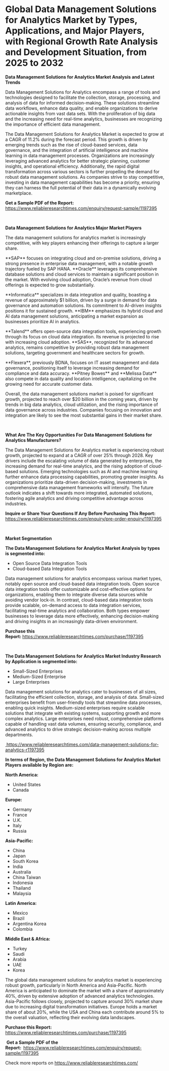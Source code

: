 <p><h1>Global Data Management Solutions for Analytics Market by Types, Applications, and Major Players, with Regional Growth Rate Analysis and Development Situation, from 2025 to 2032</h1></p><p><strong>Data Management Solutions for Analytics Market Analysis and Latest Trends</strong></p>
<p><p>Data Management Solutions for Analytics encompass a range of tools and technologies designed to facilitate the collection, storage, processing, and analysis of data for informed decision-making. These solutions streamline data workflows, enhance data quality, and enable organizations to derive actionable insights from vast data sets. With the proliferation of big data and the increasing need for real-time analytics, businesses are recognizing the importance of efficient data management.</p><p>The Data Management Solutions for Analytics Market is expected to grow at a CAGR of 11.2% during the forecast period. This growth is driven by emerging trends such as the rise of cloud-based services, data governance, and the integration of artificial intelligence and machine learning in data management processes. Organizations are increasingly leveraging advanced analytics for better strategic planning, customer insights, and operational efficiency. Additionally, the rapid digital transformation across various sectors is further propelling the demand for robust data management solutions. As companies strive to stay competitive, investing in data management capabilities has become a priority, ensuring they can harness the full potential of their data in a dynamically evolving marketplace.</p></p>
<p><strong>Get a Sample PDF of the Report:&nbsp;</strong> <a href="https://www.reliableresearchtimes.com/enquiry/request-sample/1197395?utm_campaign=2989&utm_medium=2&utm_source=Github&utm_content=ia&utm_term=09032025&utm_id=data-management-solutions-for-analytics">https://www.reliableresearchtimes.com/enquiry/request-sample/1197395</a></p>
<p>&nbsp;</p>
<p><strong>Data Management Solutions for Analytics Major Market Players</strong></p>
<p><p>The data management solutions for analytics market is increasingly competitive, with key players enhancing their offerings to capture a larger share. </p><p>**SAP** focuses on integrating cloud and on-premise solutions, driving a strong presence in enterprise data management, with a notable growth trajectory fueled by SAP HANA. **Oracle** leverages its comprehensive database solutions and cloud services to maintain a significant position in the market. With evolving cloud adoption, Oracle’s revenue from cloud offerings is expected to grow substantially.</p><p>**Informatica** specializes in data integration and quality, boasting a revenue of approximately $1 billion, driven by a surge in demand for data governance and automation solutions. Its commitment to AI-driven insights positions it for sustained growth. **IBM** emphasizes its hybrid cloud and AI data management solutions, anticipating a market expansion as businesses prioritize AI in analytics.</p><p>**Talend** offers open-source data integration tools, experiencing growth through its focus on cloud data integration. Its revenue is projected to rise with increasing cloud adoption. **SAS**, recognized for its advanced analytics, remains competitive by providing robust data management solutions, targeting government and healthcare sectors for growth.</p><p>**Flexera**, previously BDNA, focuses on IT asset management and data governance, positioning itself to leverage increasing demand for compliance and data accuracy. **Pitney Bowes** and **Melissa Data** also compete in data quality and location intelligence, capitalizing on the growing need for accurate customer data.</p><p>Overall, the data management solutions market is poised for significant growth, projected to reach over $20 billion in the coming years, driven by trends in big data analytics, cloud utilization, and the rising importance of data governance across industries. Companies focusing on innovation and integration are likely to see the most substantial gains in their market share.</p></p>
<p>&nbsp;</p>
<p><strong>What Are The Key Opportunities For Data Management Solutions for Analytics Manufacturers?</strong></p>
<p><p>The Data Management Solutions for Analytics market is experiencing robust growth, projected to expand at a CAGR of over 25% through 2028. Key drivers include the escalating volume of data generated by enterprises, the increasing demand for real-time analytics, and the rising adoption of cloud-based solutions. Emerging technologies such as AI and machine learning further enhance data processing capabilities, promoting greater insights. As organizations prioritize data-driven decision-making, investments in comprehensive data management frameworks will intensify. The future outlook indicates a shift towards more integrated, automated solutions, fostering agile analytics and driving competitive advantage across industries.</p></p>
<p><strong>Inquire or Share Your Questions If Any Before Purchasing This Report:</strong> <a href="https://www.reliableresearchtimes.com/enquiry/pre-order-enquiry/1197395?utm_campaign=2989&utm_medium=2&utm_source=Github&utm_content=ia&utm_term=09032025&utm_id=data-management-solutions-for-analytics">https://www.reliableresearchtimes.com/enquiry/pre-order-enquiry/1197395</a></p>
<p>&nbsp;</p>
<p><strong>Market Segmentation</strong></p>
<p><strong>The Data Management Solutions for Analytics Market Analysis by types is segmented into:</strong></p>
<p><ul><li>Open Source Data Integration Tools</li><li>Cloud-based Data Integration Tools</li></ul></p>
<p><p>Data management solutions for analytics encompass various market types, notably open source and cloud-based data integration tools. Open source data integration tools offer customizable and cost-effective options for organizations, enabling them to integrate diverse data sources while avoiding vendor lock-in. In contrast, cloud-based data integration tools provide scalable, on-demand access to data integration services, facilitating real-time analytics and collaboration. Both types empower businesses to leverage data more effectively, enhancing decision-making and driving insights in an increasingly data-driven environment.</p></p>
<p><strong>Purchase this Report:&nbsp;</strong><a href="https://www.reliableresearchtimes.com/purchase/1197395?utm_campaign=2989&utm_medium=2&utm_source=Github&utm_content=ia&utm_term=09032025&utm_id=data-management-solutions-for-analytics">https://www.reliableresearchtimes.com/purchase/1197395</a></p>
<p>&nbsp;</p>
<p><strong>The Data Management Solutions for Analytics Market Industry Research by Application is segmented into:</strong></p>
<p><ul><li>Small-Sized Enterprises</li><li>Medium-Sized Enterprise</li><li>Large Enterprises</li></ul></p>
<p><p>Data management solutions for analytics cater to businesses of all sizes, facilitating the efficient collection, storage, and analysis of data. Small-sized enterprises benefit from user-friendly tools that streamline data processes, enabling quick insights. Medium-sized enterprises require scalable solutions that integrate with existing systems, supporting growth and more complex analytics. Large enterprises need robust, comprehensive platforms capable of handling vast data volumes, ensuring security, compliance, and advanced analytics to drive strategic decision-making across multiple departments.</p></p>
<p><a href="https://www.reliableresearchtimes.com/data-management-solutions-for-analytics-r1197395?utm_campaign=2989&utm_medium=2&utm_source=Github&utm_content=ia&utm_term=09032025&utm_id=data-management-solutions-for-analytics">&nbsp;https://www.reliableresearchtimes.com/data-management-solutions-for-analytics-r1197395</a></p>
<p><strong>In terms of Region, the Data Management Solutions for Analytics Market Players available by Region are:</strong></p>
<p>
    <p> <strong> North America: </strong>
        <ul>
            <li>United States</li>
            <li>Canada</li>
        </ul>
        </p> 
    <p> <strong> Europe: </strong>
        <ul>
            <li>Germany</li>
            <li>France</li>
            <li>U.K.</li>
            <li>Italy</li>
            <li>Russia</li>
        </ul>
        </p> 
    <p> <strong> Asia-Pacific: </strong>
        <ul>
            <li>China</li>
            <li>Japan</li>
            <li>South Korea</li>
            <li>India</li>
            <li>Australia</li>
            <li>China Taiwan</li>
            <li>Indonesia</li>
            <li>Thailand</li>
            <li>Malaysia</li>
        </ul>
        </p> 
    <p> <strong> Latin America: </strong>
        <ul>
            <li>Mexico</li>
            <li>Brazil</li>
            <li>Argentina Korea</li>
            <li>Colombia</li>
        </ul>
        </p> 
    <p> <strong> Middle East & Africa: </strong>
        <ul>
            <li>Turkey</li>
            <li>Saudi</li>
            <li>Arabia</li>
            <li>UAE</li>
            <li>Korea</li>
        </ul>
    </p>
    </p>
<p><p>The global data management solutions for analytics market is experiencing robust growth, particularly in North America and Asia-Pacific. North America is anticipated to dominate the market with a share of approximately 40%, driven by extensive adoption of advanced analytics technologies. Asia-Pacific follows closely, projected to capture around 30% market share due to increasing digital transformation initiatives. Europe holds a market share of about 20%, while the USA and China each contribute around 5% to the overall valuation, reflecting their evolving data landscapes.</p></p>
<p><strong>Purchase this Report: </strong><a href="https://www.reliableresearchtimes.com/purchase/1197395?utm_campaign=2989&utm_medium=2&utm_source=Github&utm_content=ia&utm_term=09032025&utm_id=data-management-solutions-for-analytics">https://www.reliableresearchtimes.com/purchase/1197395</a></p>
<p>&nbsp;<strong>Get a Sample PDF of the Report:&nbsp;&nbsp;</strong><a href="https://www.reliableresearchtimes.com/enquiry/request-sample/1197395?utm_campaign=2989&utm_medium=2&utm_source=Github&utm_content=ia&utm_term=09032025&utm_id=data-management-solutions-for-analytics">https://www.reliableresearchtimes.com/enquiry/request-sample/1197395</a></p>
<p><strong></strong></p>
<p>Check more reports on <a href="https://www.reliableresearchtimes.com/?utm_campaign=2989&utm_medium=2&utm_source=Github&utm_content=ia&utm_term=09032025&utm_id=data-management-solutions-for-analytics">https://www.reliableresearchtimes.com/</a></p>